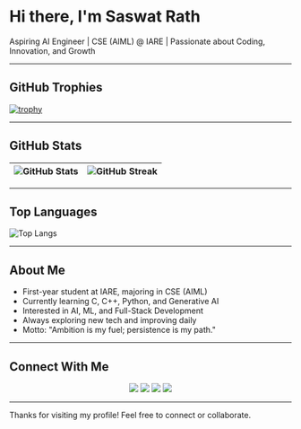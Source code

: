 # Hi there, I'm Saswat Rath

Aspiring AI Engineer | CSE (AIML) @ IARE | Passionate about Coding, Innovation, and Growth

---

## GitHub Trophies
[![trophy](https://github-profile-trophy.vercel.app/?username=Saswat-Iare25&theme=radical&no-frame=true&title=Stars,Followers,Repositories,Commits)](https://github.com/ryo-ma/github-profile-trophy)

---

## GitHub Stats
| ![GitHub Stats](https://github-readme-stats.vercel.app/api?username=Saswat-Iare25&show_icons=true&theme=radical&hide_border=true&count_private=true) | ![GitHub Streak](https://streak-stats.demolab.com?user=Saswat-Iare25&theme=radical&hide_border=true) |
|---|---|

---

## Top Languages
![Top Langs](https://github-readme-stats.vercel.app/api/top-langs/?username=Saswat-Iare25&layout=compact&theme=radical&hide_border=true)

---

## About Me
- First-year student at IARE, majoring in CSE (AIML)  
- Currently learning C, C++, Python, and Generative AI  
- Interested in AI, ML, and Full-Stack Development  
- Always exploring new tech and improving daily  
- Motto: "Ambition is my fuel; persistence is my path."

---

## Connect With Me  
<p align="center">
  <a href="https://www.linkedin.com/in/saswat-rath"><img src="https://img.shields.io/badge/LinkedIn-blue?logo=linkedin&logoColor=white" /></a>
  <a href="https://www.hackerrank.com/profile/Saswat-Iare25"><img src="https://img.shields.io/badge/HackerRank-brightgreen?logo=hackerrank&logoColor=white" /></a>
  <a href="https://www.geeksforgeeks.org/user/saswatignsc/"><img src="https://img.shields.io/badge/GeeksforGeeks-darkgreen?logo=geeksforgeeks&logoColor=white" /></a>
  <a href="https://github.com/Saswat-Iare25"><img src="https://img.shields.io/badge/GitHub-black?logo=github&logoColor=white" /></a>
</p>

---

Thanks for visiting my profile! Feel free to connect or collaborate.
